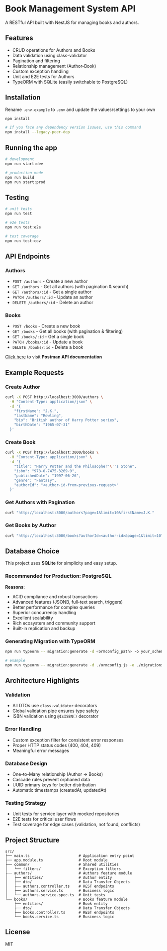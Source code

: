 # Book Management System API

A RESTful API built with NestJS for managing books and authors.

## Features

- CRUD operations for Authors and Books
- Data validation using class-validator
- Pagination and filtering
- Relationship management (Author-Book)
- Custom exception handling
- Unit and E2E tests for Authors
- TypeORM with SQLite (easily switchable to PostgreSQL)

## Installation
Rename `.env.example` to `.env` and update the values/settings to your own

```bash
npm install

# If you face any dependency version issues, use this command
npm install --legacy-peer-dep
```

## Running the app

```bash
# development
npm run start:dev

# production mode
npm run build
npm run start:prod
```

## Testing

```bash
# unit tests
npm run test

# e2e tests
npm run test:e2e

# test coverage
npm run test:cov
```

## API Endpoints

### Authors

- `POST /authors` - Create a new author
- `GET /authors` - Get all authors (with pagination & search)
- `GET /authors/:id` - Get a single author
- `PATCH /authors/:id` - Update an author
- `DELETE /authors/:id` - Delete an author

### Books

- `POST /books` - Create a new book
- `GET /books` - Get all books (with pagination & filtering)
- `GET /books/:id` - Get a single book
- `PATCH /books/:id` - Update a book
- `DELETE /books/:id` - Delete a book

[Click here](https://documenter.getpostman.com/view/17345473/2sB3Wnx2Xz) to visit <b>Postman API documentation</b>

## Example Requests

### Create Author
```bash
curl -X POST http://localhost:3000/authors \
  -H "Content-Type: application/json" \
  -d '{
    "firstName": "J.K.",
    "lastName": "Rowling",
    "bio": "British author of Harry Potter series",
    "birthDate": "1965-07-31"
  }'
```

### Create Book
```bash
curl -X POST http://localhost:3000/books \
  -H "Content-Type: application/json" \
  -d '{
    "title": "Harry Potter and the Philosopher'\''s Stone",
    "isbn": "978-0-7475-3269-9",
    "publishedDate": "1997-06-26",
    "genre": "Fantasy",
    "authorId": "<author-id-from-previous-request>"
  }'
```

### Get Authors with Pagination
```bash
curl "http://localhost:3000/authors?page=1&limit=10&firstName=J.K."
```

### Get Books by Author
```bash
curl "http://localhost:3000/books?authorId=<author-id>&page=1&limit=10"
```

## Database Choice

This project uses **SQLite** for simplicity and easy setup.

### Recommended for Production: PostgreSQL

**Reasons:**
- ACID compliance and robust transactions
- Advanced features (JSONB, full-text search, triggers)
- Better performance for complex queries
- Superior concurrency handling
- Excellent scalability
- Rich ecosystem and community support
- Built-in replication and backup

### Generating Migration with TypeORM

```bash
npm run typeorm -- migration:generate -d <ormconfig_path> -o your_schema_name

# example
npm run typeorm -- migration:generate -d ./ormconfig.js -o ./migrations/initial-schema
```

## Architecture Highlights

### Validation
- All DTOs use `class-validator` decorators
- Global validation pipe ensures type safety
- ISBN validation using `@IsISBN()` decorator

### Error Handling
- Custom exception filter for consistent error responses
- Proper HTTP status codes (400, 404, 409)
- Meaningful error messages

### Database Design
- One-to-Many relationship (Author → Books)
- Cascade rules prevent orphaned data
- UUID primary keys for better distribution
- Automatic timestamps (createdAt, updatedAt)

### Testing Strategy
- Unit tests for service layer with mocked repositories
- E2E tests for critical user flows
- Test coverage for edge cases (validation, not found, conflicts)

## Project Structure

```
src/
├── main.ts                      # Application entry point
├── app.module.ts                # Root module
├── common/                      # Shared utilities
│   └── filters/                 # Exception filters
├── authors/                     # Authors feature module
│   ├── entities/                # Author entity
│   ├── dto/                     # Data Transfer Objects
│   ├── authors.controller.ts    # REST endpoints
│   ├── authors.service.ts       # Business logic
│   └── authors.service.spec.ts  # Unit tests
└── books/                       # Books feature module
    ├── entities/                # Book entity
    ├── dto/                     # Data Transfer Objects
    ├── books.controller.ts      # REST endpoints
    └── books.service.ts         # Business logic
```

## License

MIT
